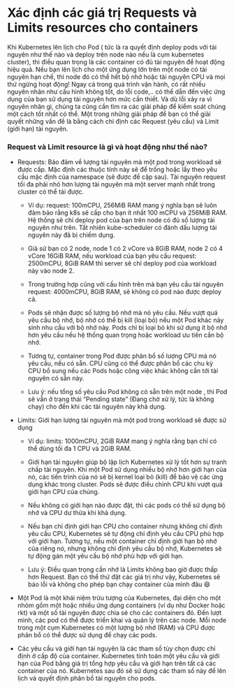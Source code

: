 # Xác định các giá trị Requests và Limits resources cho containers

Khi Kubernetes lên lịch cho Pod ( tức là ra quyết định deploy pods với tài nguyên như thế nào và deploy trên node nào nếu là cụm kubernetes cluster), thì điều quan trọng là các container có đủ tài nguyên để hoạt động hiệu quả. Nếu bạn lên lịch cho một ứng dụng lớn trên một node có tài nguyên hạn chế, thì node đó có thể hết bộ nhớ hoặc tài nguyên CPU và mọi thứ ngừng hoạt động! Ngay cả trong quá trình vận hành, có rất nhiều nguyên nhân như cấu hình không tốt, do lỗi code,.. có thể dẫn đến việc ứng dụng của bạn sử dụng tài nguyên hơn mức cần thiết. Và dù lỗi xảy ra vì nguyên nhân gì, chúng ta cũng cần tìm ra các giải pháp để kiểm soát chúng một cách tốt nhất có thể. Một trong những giải pháp để bạn có thể giải quyết những vấn đề là bằng cách chỉ định các Request (yêu cầu) và Limit (giới hạn) tài nguyên.

### Request và Limit resource là gì và hoạt động như thế nào?

- Requests: Bảo đảm về lượng tài nguyên mà một pod trong workload sẽ được cấp. Mặc định các thuộc tính này sẽ để trống hoặc lấy theo yêu cầu mặc định của namespace (sẽ được đề cập sau). Tài nguyên request tối đa phải nhỏ hơn lượng tài nguyên mà một server mạnh nhất trong cluster có thể tải được.
    
    - Ví dụ: request: 100mCPU, 256MiB RAM mang ý nghĩa bạn sẽ luôn đảm bảo rằng k8s sẽ cấp cho bạn ít nhất 100 mCPU và 256MiB RAM. Hệ thống sẽ chỉ deploy pod của bạn trên node có đủ số lượng tài nguyên như trên. Tất nhiên kube-scheduler có đánh dấu lượng tài nguyên này đã bị chiếm dụng.
    
    - Giả sử bạn có 2 node, node 1 có 2 vCore và 8GiB RAM, node 2 có 4 vCore 16GiB RAM, nếu workload của bạn yêu cầu request: 2500mCPU, 8GiB RAM thì server sẽ chỉ deploy pod của workload này vào node 2.
    
    - Trong trường hợp cũng với cấu hình trên mà bạn yêu cầu tài nguyên request: 4000mCPU, 8GiB RAM, sẽ không có pod nào được deploy cả.

    - Pods sẽ nhận được số lượng bộ nhớ mà nó yêu cầu. Nếu vượt quá yêu cầu bộ nhớ, bộ nhớ có thể bị kill (loại bỏ) nếu một Pod khác nảy sinh nhu cầu với bộ nhớ này. Pods chỉ bị loại bỏ khi sử dụng ít bộ nhớ hơn yêu cầu nếu hệ thống quan trọng hoặc workload ưu tiên cần bộ nhớ.

    - Tương tự, container trong Pod được phân bổ số lượng CPU mà nó yêu cầu, nếu có sẵn. CPU cũng có thể được phân bổ các chu kỳ CPU bổ sung nếu các Pods hoặc công việc khác không cần tới tài nguyên có sẵn này.

    - Lưu ý: nếu tổng số yêu cầu Pod không có sẵn trên một node , thì Pod sẽ vẫn ở trạng thái “Pending state” (Đang chờ xử lý, tức là không chạy) cho đến khi các tài nguyên này khả dụng.

- Limits: Giới hạn lượng tài nguyên mà một pod trong workload sẽ được sử dụng
    
    - Ví dụ: limits: 1000mCPU, 2GiB RAM mang ý nghĩa rằng bạn chỉ có thể dùng tối đa 1 CPU và 2GiB RAM.

    - Giới hạn tài nguyên giúp bộ lập lịch Kubernetes xử lý tốt hơn sự tranh chấp tài nguyên. Khi một Pod sử dụng nhiều bộ nhớ hơn giới hạn của nó, các tiến trình của nó sẽ bị kernel loại bỏ (kill) để bảo vệ các ứng dụng khác trong cluster. Pods sẽ được điều chỉnh CPU khi vượt quá giới hạn CPU của chúng.
    
    - Nếu không có giới hạn nào được đặt, thì các pods có thể sử dụng bộ nhớ và CPU dư thừa khi khả dụng.
    
    - Nếu bạn chỉ định giới hạn CPU cho container nhưng không chỉ định yêu cầu CPU, Kubernetes sẽ tự động chỉ định yêu cầu CPU phù hợp với giới hạn. Tương tự, nếu một container chỉ định giới hạn bộ nhớ của riêng nó, nhưng không chỉ định yêu cầu bộ nhớ, Kubernetes sẽ tự động gán một yêu cầu bộ nhớ phù hợp với giới hạn.
    
    - Lưu ý: Điều quan trọng cần nhớ là Limits không bao giờ được thấp hơn Request. Bạn có thể thử đặt các giá trị như vậy, Kubernetes sẽ báo lỗi và không cho phép bạn chạy container của mình đâu 😄

- Một Pod là một khái niệm trừu tượng của Kubernetes, đại diện cho một nhóm gồm một hoặc nhiều ứng dụng containers (ví dụ như Docker hoặc rkt) và một số tài nguyên được chia sẻ cho các containers đó. Đến lượt mình, các pod có thể được triển khai và quản lý trên các node. Mỗi node trong một cụm Kubernetes có một lượng bộ nhớ (RAM) và CPU được phân bổ có thể được sử dụng để chạy các pods.

- Các yêu cầu và giới hạn tài nguyên là các tham số tùy chọn được chỉ định ở cấp độ của container. Kubernetes tính toán một yêu cầu và giới hạn của Pod bằng giá trị tổng hợp yêu cầu và giới hạn trên tất cả các container của nó. Kubernetes sau đó sẽ sử dụng các tham số này để lên lịch và quyết định phân bổ tài nguyên cho pods.
